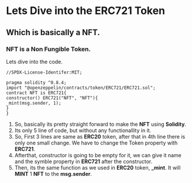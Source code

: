 # Lets Dive into the ERC721 Token

## Which is basically a NFT.

### NFT is a Non Fungible Token.

Lets dive into the code.

```solidity
//SPDX-License-Identifer:MIT;

pragma solidity ^0.8.4;
import "@openzeppelin/contracts/token/ERC721/ERC721.sol";
contract NFT is ERC721{
constructor() ERC721("NFT", "NFT"){
_mint(msg.sender, 1);
}
}
```

1. So, basically its pretty straight forward to make the **NFT** using **Solidity**.
2. Its only 5 line of code, but without any functionallity in it.
3. So, First 3 lines are same as **ERC20** token, after that in 4th line there is only one small change. We have to change the Token property with **ERC721**.
4. Afterthat, constructor is going to be empty for it, we can give it name and the symble property in **ERC721** after the constructor.
5. Then, its the same function as we used in **ERC20** token, **\_mint**. It will **MINT** 1 **NFT** to the **msg.sender**.
